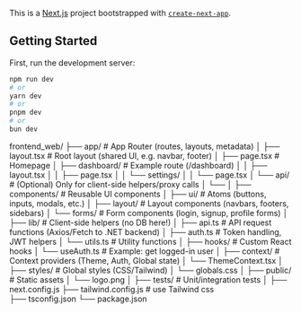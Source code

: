 This is a [Next.js](https://nextjs.org) project bootstrapped with [`create-next-app`](https://nextjs.org/docs/app/api-reference/cli/create-next-app).

## Getting Started

First, run the development server:

```bash
npm run dev
# or
yarn dev
# or
pnpm dev
# or
bun dev
```

frontend_web/
├── app/ # App Router (routes, layouts, metadata)
│ ├── layout.tsx # Root layout (shared UI, e.g. navbar, footer)
│ ├── page.tsx # Homepage
│ ├── dashboard/ # Example route (/dashboard)
│ │ ├── layout.tsx
│ │ ├── page.tsx
│ │ └── settings/
│ │ └── page.tsx
│ └── api/ # (Optional) Only for client-side helpers/proxy calls
│ └──
│
├── components/ # Reusable UI components
│ ├── ui/ # Atoms (buttons, inputs, modals, etc.)
│ ├── layout/ # Layout components (navbars, footers, sidebars)
│ └── forms/ # Form components (login, signup, profile forms)
│
├── lib/ # Client-side helpers (no DB here!)
│ ├── api.ts # API request functions (Axios/Fetch to .NET backend)
│ ├── auth.ts # Token handling, JWT helpers
│ └── utils.ts # Utility functions
│
├── hooks/ # Custom React hooks
│ └── useAuth.ts # Example: get logged-in user
│
├── context/ # Context providers (Theme, Auth, Global state)
│ └── ThemeContext.tsx
│
├── styles/ # Global styles (CSS/Tailwind)
│ └── globals.css
│
├── public/ # Static assets
│ └── logo.png
│
├── tests/ # Unit/integration tests
│
├── next.config.js
├── tailwind.config.js # use Tailwind css  
├── tsconfig.json
└── package.json
